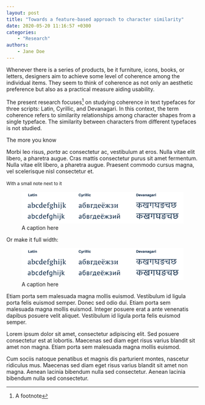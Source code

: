 ```yaml
---
layout: post
title: "Towards a feature-based approach to character similarity"
date: 2020-05-20 11:16:57 +0300
categories: 
    - "Research"
authors:
    - Jane Doe
---
```

Whenever there is a series of products, be it furniture, icons, books, or letters, designers aim to achieve some level of coherence among the individual items. They seem to think of coherence as not only an aesthetic preference but also as a practical measure aiding usability.

The present research focuses[^1] on studying coherence in text typefaces for three scripts: Latin, Cyrillic, and Devanagari. In this context, the term coherence refers to similarity relationships among character shapes from a single typeface. The similarity between characters from different typefaces is not studied.

<aside>The more you know</aside>

Morbi leo risus, *porta* ac consectetur ac, vestibulum at eros. Nulla vitae elit libero, a pharetra augue. Cras mattis consectetur purus sit amet fermentum. Nulla vitae elit libero, a pharetra augue. Praesent commodo cursus magna, vel scelerisque nisl consectetur et.

<aside><small>With a small note next to it</small></aside>

<figure>
<img src="/media/sample.png">
<figcaption>A caption here</figcaption>
</figure>

Or make it full width:

<figure class="full">
<img src="/media/sample.png">
<figcaption>A caption here</figcaption>
</figure>

Etiam porta sem malesuada magna mollis euismod. Vestibulum id ligula porta felis euismod semper. Donec sed odio dui. Etiam porta sem malesuada magna mollis euismod. Integer posuere erat a ante venenatis dapibus posuere velit aliquet. Vestibulum id ligula porta felis euismod semper.

Lorem ipsum dolor sit amet, consectetur adipiscing elit. Sed posuere consectetur est at lobortis. Maecenas sed diam eget risus varius blandit sit amet non magna. Etiam porta sem malesuada magna mollis euismod.

Cum sociis natoque penatibus et magnis dis parturient montes, nascetur ridiculus mus. Maecenas sed diam eget risus varius blandit sit amet non magna. Aenean lacinia bibendum nulla sed consectetur. Aenean lacinia bibendum nulla sed consectetur.

[^1]: A footnote